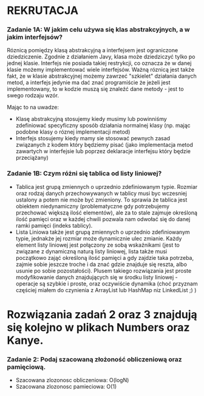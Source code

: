 # REKRUTACJA
### Zadanie 1A: W jakim celu używa się klas abstrakcyjnych, a w jakim interfejsów?
Róznicą pomiędzy klasą abstrakcyjną a interfejsem jest ograniczone dziedziczenie. Zgodnie z działaniem Javy, klasa może dziedziczyć tylko po jednej klasie. Interfejs nie posiada takiej restrykcji, co oznacza że w danej klasie możemy implementować wiele interfejsów. Ważną róznicą jest także fakt, że w klasie abstrakcyjnej możemy zawrzeć "szkielet" działania danych metod, a interfejs jedynie ma dać znać programiście że jeżeli jest implementowany, to w kodzie muszą się znaleźć dane metody - jest to swego rodzaju wzór.

Mając to na uwadze: 
- Klasę abstrakcyjną stosujemy kiedy musimy lub powinniśmy zdefiniować specyficzny sposób działania normalnej klasy (np. mając podobne klasy o róznej implementacji metod)
- Interfejs stosujemy kiedy mamy sie stosować pewnych zasad związanych z kodem który będziemy pisać (jako implementacja metod zawartych w interfejsie lub poprzez deklaracje interfejsu który będzie przeciążany)

### Zadanie 1B: Czym różni się tablica od listy liniowej?
- Tablica jest grupą zmiennych o uprzednio zdefiniowanym typie. Rozmiar oraz rodzaj danych przechowywanych w tablicy musi byc wczesniej ustalony a potem nie może być zmieniony. To sprawia że tablica jest obiektem niedynamiczny (problematyczne gdy potrzebujemy przechować większą ilość elementów), ale za to stale zajmuje określoną ilość pamięci oraz w każdej chwili pozwala nam odwołać się do danej ramki pamięci (indeks tablicy). 
- Lista Liniowa także jest grupą zmiennych o uprzednio zdefiniowanym typie, jednakże jej rozmiar może dynamicznie ulec zmianie. Każdy element listy liniowej jest połączony ze sobą wskaźnikami (jest to związane z dynamiczną naturą listy liniowej, lista także musi początkowo zająć określoną ilość pamięci a gdy zajdzie taka potrzeba, zajmie sobie jeszcze troche i da znać gdzie znajduje się reszta, albo usunie po sobie pozostałości). Plusem takiego rozwiązania jest proste modyfikowanie danych znajdujących się w środku listy liniowej - operacje są szybkie i proste, oraz oczywiście dynamika (choć przyznam częściej miałem do czynienia z ArrayList lub HashMap niz LinkedList ;) )

# Rozwiązania zadań 2 oraz 3 znajdują się kolejno w plikach Numbers oraz Kanye.
### Zadanie 2: Podaj szacowaną złożoność obliczeniową oraz pamięciową.
- Szacowana zlozonosc obliczeniowa: O(logN)
- Szacowana zlozonosc pamieciowa: O(1)